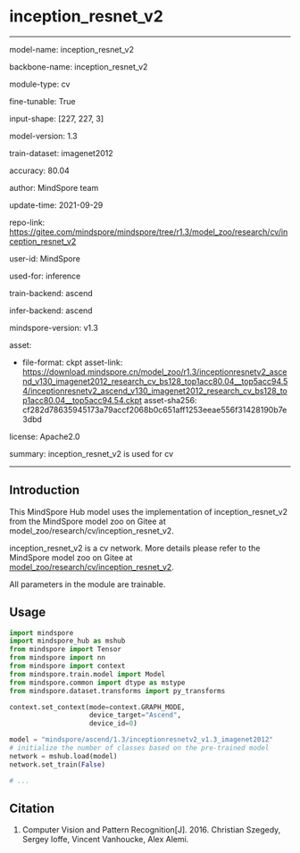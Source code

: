 # inception_resnet_v2

---

model-name: inception_resnet_v2

backbone-name: inception_resnet_v2

module-type: cv

fine-tunable: True

input-shape: [227, 227, 3]

model-version: 1.3

train-dataset: imagenet2012

accuracy: 80.04

author: MindSpore team

update-time: 2021-09-29

repo-link: <https://gitee.com/mindspore/mindspore/tree/r1.3/model_zoo/research/cv/inception_resnet_v2>

user-id: MindSpore

used-for: inference

train-backend: ascend

infer-backend: ascend

mindspore-version: v1.3

asset:

-
    file-format: ckpt
    asset-link: <https://download.mindspore.cn/model_zoo/r1.3/inceptionresnetv2_ascend_v130_imagenet2012_research_cv_bs128_top1acc80.04__top5acc94.54/inceptionresnetv2_ascend_v130_imagenet2012_research_cv_bs128_top1acc80.04__top5acc94.54.ckpt>
    asset-sha256: cf282d78635945173a79accf2068b0c651aff1253eeae556f31428190b7e3dbd

license: Apache2.0

summary: inception_resnet_v2 is used for cv

---

## Introduction

This MindSpore Hub model uses the implementation of inception_resnet_v2 from the MindSpore model zoo on Gitee at model_zoo/research/cv/inception_resnet_v2.

inception_resnet_v2 is a cv network. More details please refer to the MindSpore model zoo on Gitee at [model_zoo/research/cv/inception_resnet_v2](https://gitee.com/mindspore/mindspore/blob/r1.3/model_zoo/research/cv/inception_resnet_v2/README.md).

All parameters in the module are trainable.

## Usage

```python
import mindspore
import mindspore_hub as mshub
from mindspore import Tensor
from mindspore import nn
from mindspore import context
from mindspore.train.model import Model
from mindspore.common import dtype as mstype
from mindspore.dataset.transforms import py_transforms

context.set_context(mode=context.GRAPH_MODE,
                    device_target="Ascend",
                    device_id=0)

model = "mindspore/ascend/1.3/inceptionresnetv2_v1.3_imagenet2012"
# initialize the number of classes based on the pre-trained model
network = mshub.load(model)
network.set_train(False)

# ...
```

## Citation

1. Computer Vision and Pattern Recognition[J]. 2016. Christian Szegedy, Sergey Ioffe, Vincent Vanhoucke, Alex Alemi.
